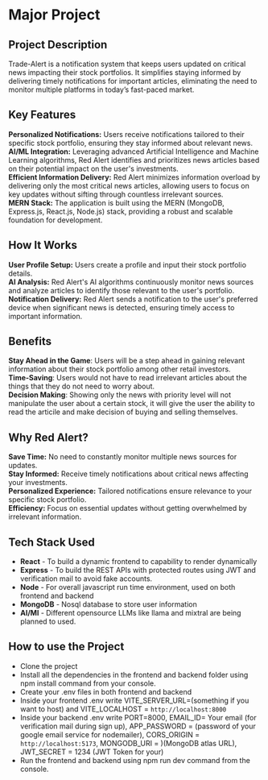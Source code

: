 # Major Project

## Project Description

Trade-Alert is a notification system that keeps users updated on critical news impacting their stock portfolios. It simplifies staying informed by delivering timely notifications for important articles, eliminating the need to monitor multiple platforms in today’s fast-paced market.

## Key Features

**Personalized Notifications:** Users receive notifications tailored to their specific stock portfolio, ensuring they stay informed about relevant news.<br>
**AI/ML Integration:** Leveraging advanced Artificial Intelligence and Machine Learning algorithms, Red Alert identifies and prioritizes news articles based on their potential impact on the user's investments.<br>
**Efficient Information Delivery:** Red Alert minimizes information overload by delivering only the most critical news articles, allowing users to focus on key updates without sifting through countless irrelevant sources.<br>
**MERN Stack:** The application is built using the MERN (MongoDB, Express.js, React.js, Node.js) stack, providing a robust and scalable foundation for development.

## How It Works

**User Profile Setup:** Users create a profile and input their stock portfolio details.<br>
**AI Analysis:** Red Alert's AI algorithms continuously monitor news sources and analyze articles to identify those relevant to the user's portfolio.<br>
**Notification Delivery:** Red Alert sends a notification to the user's preferred device when significant news is detected, ensuring timely access to important information.

## Benefits

**Stay Ahead in the Game**: Users will be a step ahead in gaining relevant information about their stock portfolio among other retail investors.<br>
**Time-Saving**: Users would not have to read irrelevant articles about the things that they do not need to worry about.<br>
**Decision Making**: Showing only the news with priority level will not manipulate the user about a certain stock, it will give the user the ability to read the articile and make decision of buying and selling themselves.

## Why Red Alert?

**Save Time:** No need to constantly monitor multiple news sources for updates.<br>
**Stay Informed:** Receive timely notifications about critical news affecting your investments.<br>
**Personalized Experience:** Tailored notifications ensure relevance to your specific stock portfolio.<br>
**Efficiency:** Focus on essential updates without getting overwhelmed by irrelevant information.

## Tech Stack Used

- **React** - To build a dynamic frontend to capability to render dynamically<br>
- **Express** - To build the REST APIs with protected routes using JWT and verification mail to avoid fake accounts.<br>
- **Node** - For overall javascript run time environment, used on both frontend and backend<br>
- **MongoDB** - Nosql database to store user information<br>
- **AI/Ml** - Different opensource LLMs like llama and mixtral are being planned to used.  

## How to use the Project

- Clone the project
- Install all the dependencies in the frontend and backend folder using npm install command from your console.
- Create your .env files in both frontend and backend
- Inside your frontend .env write VITE_SERVER_URL=(something if you want to host) and VITE_LOCALHOST = `http://localhost:8000`
- Inside your backend .env write PORT=8000, EMAIL_ID= Your email (for verification mail during sign up), APP_PASSWORD = (password of your google email service for nodemailer), CORS_ORIGIN = `http://localhost:5173`, MONGODB_URI = )(MongoDB atlas URL), JWT_SECRET = 1234 (JWT Token for your)
- Run the frontend and backend using npm run dev command from the console.

